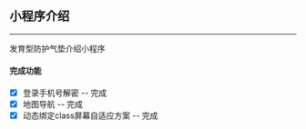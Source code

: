 ## 小程序介绍
------------------------
发育型防护气垫介绍小程序
#### 完成功能
- [x] 登录手机号解密 -- 完成
- [x] 地图导航 -- 完成
- [x] 动态绑定class屏幕自适应方案 -- 完成
